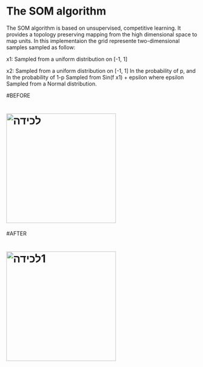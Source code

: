 # The SOM algorithm 
The SOM algorithm is based on unsupervised, competitive learning. It provides a topology preserving mapping from the high dimensional space to map units.
In this implementaion the grid represente two-dimensional samples sampled as follow:

x1: Sampled from a uniform distribution on [-1, 1]

x2: Sampled from a uniform distribution on [-1, 1] In the probability of p, 
    and In the probability of 1-p Sampled from Sin(f x1) + epsilon where epsilon Sampled from a Normal distribution.

#BEFORE
# <img width="289" alt="‏‏לכידה" src="https://user-images.githubusercontent.com/85253946/166246105-d617293f-e927-4774-afa1-3ee171bf9d3f.PNG">

#AFTER
# <img width="289" alt="‏‏1לכידה" src="https://user-images.githubusercontent.com/85253946/166246161-1ed8a7d2-5213-46d7-b7a4-a8804fc14c1e.PNG">

